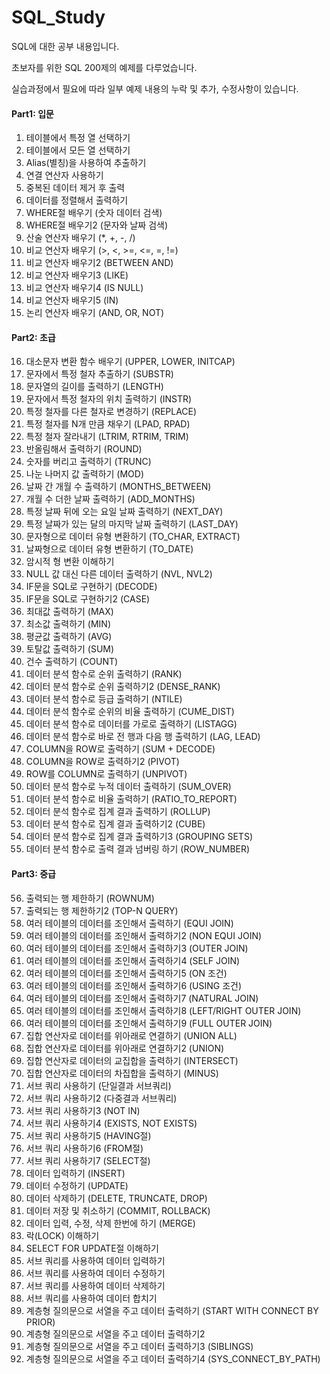 # SQL_Study
SQL에 대한 공부 내용입니다.

초보자를 위한 SQL 200제의 예제를 다루었습니다.

실습과정에서 필요에 따라 일부 예제 내용의 누락 및 추가, 수정사항이 있습니다. 

#### Part1: 입문
001. 테이블에서 특정 열 선택하기
002. 테이블에서 모든 열 선택하기
003. Alias(별칭)을 사용하여 추출하기
004. 연결 연산자 사용하기
005. 중복된 데이터 제거 후 출력
006. 데이터를 정렬해서 출력하기
007. WHERE절 배우기 (숫자 데이터 검색)
008. WHERE절 배우기2 (문자와 날짜 검색)
009. 산술 연산자 배우기 (*, +, -, /)
010. 비교 연산자 배우기 (>, <, >=, <=, =, !=)
011. 비교 연산자 배우기2 (BETWEEN AND)
012. 비교 연산자 배우기3 (LIKE)
013. 비교 연산자 배우기4 (IS NULL)
014. 비교 연산자 배우기5 (IN)
015. 논리 연산자 배우기 (AND, OR, NOT)
#### Part2: 초급
016. 대소문자 변환 함수 배우기 (UPPER, LOWER, INITCAP)
017. 문자에서 특정 철자 추출하기 (SUBSTR)
018. 문자열의 길이를 출력하기 (LENGTH)
019. 문자에서 특정 철자의 위치 출력하기 (INSTR)
020. 특정 철자를 다른 철자로 변경하기 (REPLACE)
021. 특정 철자를 N개 만큼 채우기 (LPAD, RPAD)
022. 특정 철자 잘라내기 (LTRIM, RTRIM, TRIM)
022. 반올림해서 출력하기 (ROUND)
024. 숫자를 버리고 출력하기 (TRUNC)
025. 나눈 나머지 값 출력하기 (MOD)
026. 날짜 간 개월 수 출력하기 (MONTHS_BETWEEN)
027. 개월 수 더한 날짜 출력하기 (ADD_MONTHS)
028. 특정 날짜 뒤에 오는 요일 날짜 출력하기 (NEXT_DAY)
029. 특정 날짜가 있는 달의 마지막 날짜 출력하기 (LAST_DAY)
030. 문자형으로 데이터 유형 변환하기 (TO_CHAR, EXTRACT)
031. 날짜형으로 데이터 유형 변환하기 (TO_DATE)
032. 암시적 형 변환 이해하기
033. NULL 값 대신 다른 데이터 출력하기 (NVL, NVL2)
034. IF문을 SQL로 구현하기 (DECODE)
035. IF문을 SQL로 구현하기2 (CASE)
036. 최대값 출력하기 (MAX)
037. 최소값 출력하기 (MIN)
038. 평균값 출력하기 (AVG)
039. 토탈값 출력하기 (SUM)
040. 건수 출력하기 (COUNT)
041. 데이터 분석 함수로 순위 출력하기 (RANK)
042. 데이터 분석 함수로 순위 출력하기2 (DENSE_RANK)
043. 데이터 분석 함수로 등급 출력하기 (NTILE)
044. 데이터 분석 함수로 순위의 비율 출력하기 (CUME_DIST)
045. 데이터 분석 함수로 데이터를 가로로 출력하기 (LISTAGG)
046. 데이터 분석 함수로 바로 전 행과 다음 행 출력하기 (LAG, LEAD)
047. COLUMN을 ROW로 출력하기 (SUM + DECODE)
048. COLUMN을 ROW로 출력하기2 (PIVOT)
049. ROW를 COLUMN로 출력하기 (UNPIVOT)
050. 데이터 분석 함수로 누적 데이터 출력하기 (SUM_OVER)
051. 데이터 분석 함수로 비율 출력하기 (RATIO_TO_REPORT)
052. 데이터 분석 함수로 집계 결과 출력하기 (ROLLUP)
053. 데이터 분석 함수로 집계 결과 출력하기2 (CUBE)
054. 데이터 분석 함수로 집계 결과 출력하기3 (GROUPING SETS)
055. 데이터 분석 함수로 출력 결과 넘버링 하기 (ROW_NUMBER)
#### Part3: 중급
056. 출력되는 행 제한하기 (ROWNUM)
057. 출력되는 행 제한하기2 (TOP-N QUERY)
058. 여러 테이블의 데이터를 조인해서 출력하기 (EQUI JOIN)
059. 여러 테이블의 데이터를 조인해서 출력하기2 (NON EQUI JOIN)
060. 여러 테이블의 데이터를 조인해서 출력하기3 (OUTER JOIN)
061. 여러 테이블의 데이터를 조인해서 출력하기4 (SELF JOIN)
062. 여러 테이블의 데이터를 조인해서 출력하기5 (ON 조건)
063. 여러 테이블의 데이터를 조인해서 출력하기6 (USING 조건)
064. 여러 테이블의 데이터를 조인해서 출력하기7 (NATURAL JOIN)
065. 여러 테이블의 데이터를 조인해서 출력하기8 (LEFT/RIGHT OUTER JOIN)
066. 여러 테이블의 데이터를 조인해서 출력하기9 (FULL OUTER JOIN)
067. 집합 연산자로 데이터를 위아래로 연결하기 (UNION ALL)
068. 집합 연산자로 데이터를 위아래로 연결하기2 (UNION)
069. 집합 연산자로 데이터의 교집합을 출력하기 (INTERSECT)
070. 집합 연산자로 데이터의 차집합을 출력하기 (MINUS)
071. 서브 쿼리 사용하기 (단일결과 서브쿼리)
072. 서브 쿼리 사용하기2 (다중결과 서브쿼리)
073. 서브 쿼리 사용하기3 (NOT IN)
074. 서브 쿼리 사용하기4 (EXISTS, NOT EXISTS)
075. 서브 쿼리 사용하기5 (HAVING절)
076. 서브 쿼리 사용하기6 (FROM절)
077. 서브 쿼리 사용하기7 (SELECT절)
078. 데이터 입력하기 (INSERT)
079. 데이터 수정하기 (UPDATE)
080. 데이터 삭제하기 (DELETE, TRUNCATE, DROP)
081. 데이터 저장 및 취소하기 (COMMIT, ROLLBACK)
082. 데이터 입력, 수정, 삭제 한번에 하기 (MERGE)
083. 락(LOCK) 이해하기
084. SELECT FOR UPDATE절 이해하기
085. 서브 쿼리를 사용하여 데이터 입력하기
086. 서브 쿼리를 사용하여 데이터 수정하기
087. 서브 쿼리를 사용하여 데이터 삭제하기
088. 서브 쿼리를 사용하여 데이터 합치기
089. 계층형 질의문으로 서열을 주고 데이터 출력하기 (START WITH CONNECT BY PRIOR)
090. 계층형 질의문으로 서열을 주고 데이터 출력하기2
091. 계층형 질의문으로 서열을 주고 데이터 출력하기3 (SIBLINGS)
092. 계층형 질의문으로 서열을 주고 데이터 출력하기4 (SYS_CONNECT_BY_PATH)
